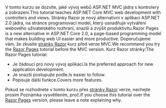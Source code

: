 <span data-ttu-id="45654-101">V tomto kurzu se dozvíte, jaké vývoj webů ASP.NET MVC jádra s kontrolery a zobrazení.</span><span class="sxs-lookup"><span data-stu-id="45654-101">This tutorial teaches ASP.NET Core MVC web development with controllers and views.</span></span> <span data-ttu-id="45654-102">Stránky Razor je nový alternativní v aplikaci ASP.NET 2.0 jádra, na stránce programovací model, který usnadňuje vytváření webového uživatelského rozhraní, snazší a zvýšit produktivitu.</span><span class="sxs-lookup"><span data-stu-id="45654-102">Razor Pages is a new alternative in ASP.NET Core 2.0, a page-based programming model that makes building web UI easier and more productive.</span></span> <span data-ttu-id="45654-103">Doporučujeme vám, že zkusíte [stránky Razor](xref:tutorials/razor-pages/razor-pages-start) kurz před verze MVC.</span><span class="sxs-lookup"><span data-stu-id="45654-103">We recommend you try the [Razor Pages](xref:tutorials/razor-pages/razor-pages-start) tutorial before the MVC version.</span></span> <span data-ttu-id="45654-104">Kurz Razor stránky:</span><span class="sxs-lookup"><span data-stu-id="45654-104">The Razor Pages tutorial:</span></span>

* <span data-ttu-id="45654-105">Je žádoucí pro nový vývoj aplikací.</span><span class="sxs-lookup"><span data-stu-id="45654-105">Is the preferred approach for new application development.</span></span>
* <span data-ttu-id="45654-106">Je snazší postupujte podle.</span><span class="sxs-lookup"><span data-stu-id="45654-106">Is easier to follow.</span></span>
* <span data-ttu-id="45654-107">Popisuje další funkce.</span><span class="sxs-lookup"><span data-stu-id="45654-107">Covers more features.</span></span>

<span data-ttu-id="45654-108">Pokud se rozhodnete v tomto kurzu přes [stránky Razor](xref:tutorials/razor-pages/razor-pages-start) verze, nechejte prosím Poznámka vysvětlením, proč.</span><span class="sxs-lookup"><span data-stu-id="45654-108">If you choose this tutorial over the [Razor Pages](xref:tutorials/razor-pages/razor-pages-start) version, please leave a note explaining why.</span></span>
